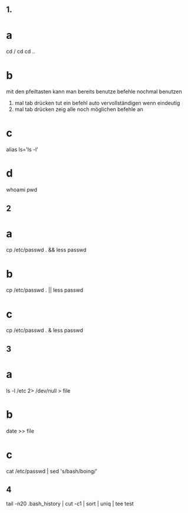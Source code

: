 ## 1. 
# a
cd /
cd
cd ..

# b
mit den pfeiltasten kann man bereits benutze befehle nochmal benutzen
1. mal tab drücken tut ein befehl auto vervollständigen wenn eindeutig
2. mal tab drücken zeig alle noch möglichen befehle an

# c
alias ls='ls -l'

# d
whoami
pwd

## 2
# a
cp /etc/passwd . && less passwd

# b
cp /etc/passwd . || less passwd

# c
cp /etc/passwd . & less passwd

## 3
# a
ls -l /etc 2> /dev/null > file

# b
date >> file

# c
cat /etc/passwd | sed 's/bash/boing/'

## 4
tail -n20 .bash_history | cut -c1 | sort | uniq | tee test
